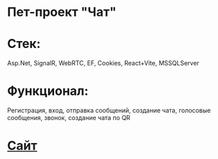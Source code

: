 # Пет-проект "Чат" <br>
# Стек:<br>
Asp.Net, SignalR, WebRTC, EF, Cookies, React+Vite, MSSQLServer<br>
# Функционал:<br>
Регистрация, вход, отправка сообщений, создание чата, голосовые сообщения, звонок, создание чата по QR<br>
# [Сайт](https://bceofc.rf.gd/)
